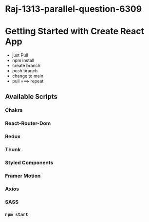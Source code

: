 # Raj-1313-parallel-question-6309

# Getting Started with Create React App
 * just Pull
 * npm install
 * create branch 
 * push branch
 * change to main 
 * pull ===> repeat
## Available Scripts
### Chakra
### React-Router-Dom
### Redux 
### Thunk
### Styled Components
### Framer Motion
### Axios
### SASS

### `npm start`


